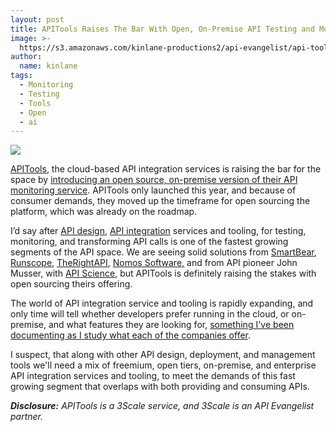 ```yaml
---
layout: post
title: APITools Raises The Bar With Open, On-Premise API Testing and Monitoring Tools
image: >-
  https://s3.amazonaws.com/kinlane-productions2/api-evangelist/api-tools/api-tools-logo.jpeg
author:
  name: kinlane
tags:
  - Monitoring
  - Testing
  - Tools
  - Open
  - ai
---
```

[![](https://s3.amazonaws.com/kinlane-productions2/api-evangelist/api-tools/api-tools-logo.jpeg)](https://www.apitools.com/)

[APITools](https://www.apitools.com/), the cloud-based API integration services is raising the bar for the space by [introducing an open source, on-premise version of their API monitoring service](https://docs.apitools.com/2014/06/11/announcing-apitools-on-premise-with-open-source-release.html). APITools only launched this year, and because of consumer demands, they moved up the timeframe for open sourcing the platform, which was already on the roadmap.

I’d say after [API design](http://design.apievangelist.com), [API integration](http://integration.apievangelist.com) services and tooling, for testing, monitoring, and transforming API calls is one of the fastest growing segments of the API space. We are seeing solid solutions from [SmartBear](http://smartbear.com/), [Runscope](https://www.runscope.com/), [TheRightAPI](http://www.therightapi.com/), [Nomos Software,](http://nomos-software.com/) and from API pioneer John Musser, with [API Science](https://www.apiscience.com/), but APITools is definitely raising the stakes with open sourcing theirs offering.

The world of API integration service and tooling is rapidly expanding, and only time will tell whether developers prefer running in the cloud, or on-premise, and what features they are looking for, [something I've been documenting as I study what each of the companies offer](http://integration.apievangelist.com/building-blocks.html).

I suspect, that along with other API design, deployment, and management tools we'll need a mix of freemium, open tiers, on-premise, and enterprise API integration services and tooling, to meet the demands of this fast growing segment that overlaps with both providing and consuming APIs.

_**Disclosure:** APITools is a 3Scale service, and 3Scale is an API Evangelist partner._